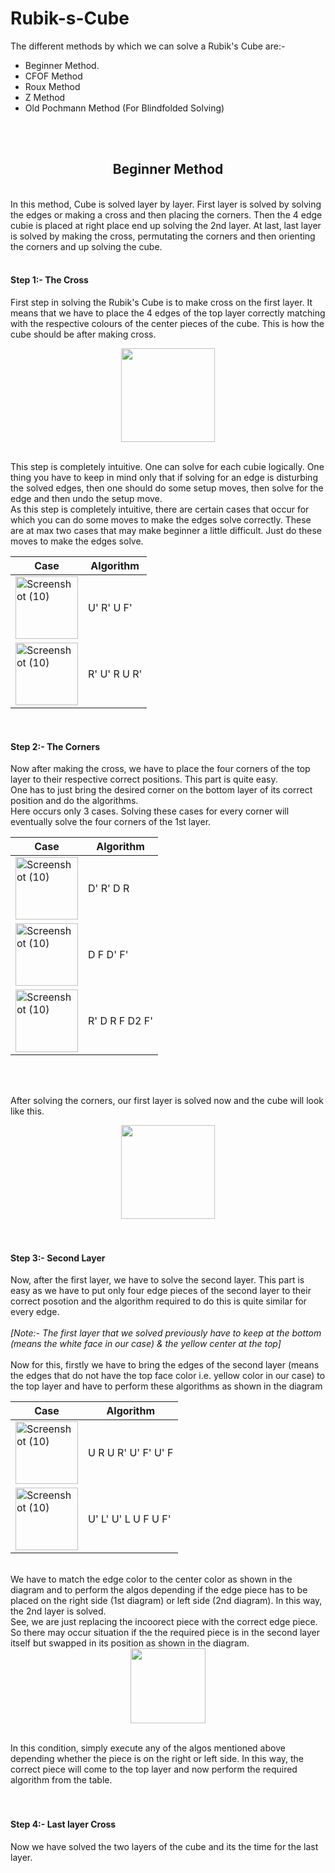 # Rubik-s-Cube



The different methods by which we can solve a Rubik's Cube are:-
<UL><LI>Beginner Method.</LI>
<LI>CFOF Method</LI>
<LI>Roux Method</LI>
<LI>Z Method</LI>
<LI>Old Pochmann Method (For Blindfolded Solving)</LI></UL> <br><br>

<div id="topic" align="center">
  <H2>Beginner Method</h2><br>
</div> 
In this method, Cube is solved layer by layer. First layer is solved by solving the edges or making a cross and then placing the corners. Then the 4 edge cubie is placed at right place end up solving the 2nd layer. At last, last layer is solved by making the cross, permutating the corners and then orienting the corners and up solving the cube. <br><br>


#### Step 1:- The Cross     
  
<p>First step in solving the Rubik's Cube is to make cross on the first layer. It means that we have to place the 4 edges of the top layer correctly matching with the respective colours of the center pieces of the cube. This is how the cube should be after making cross.</p>

<div id="header" align="center">
  <img src="https://solvethecube.com/img/cubes/xwxwwwxwxxrxxrxxxxxbxxbxxxx.png" width="150" height="150"/>
</div><br>

<p>This step is completely intuitive. One can solve for each cubie logically.   
One thing you have to keep in mind only that if solving for an edge is disturbing the solved edges, then one should do some setup moves, then solve for the edge and then undo the setup move.<br>  As this step is completely intuitive, there are certain cases that occur for which you can do some moves to make the edges solve correctly.  These are at max two cases that may make beginner a little difficult.  Just do these moves to make the edges solve. </p>

<div id="table" align="center">

| Case                                                                                                                                                                    | Algorithm        |
| ---------------------------------------------------------------------------------------------------------------------------------------------------------------------- | --------------------- |
| <img src="https://github.com/MAYANKKS13/Rubik-s-Cube/assets/89644981/fbfed80c-dbb8-402d-90af-32721c1b3f5f" alt="Screenshot (10)" width="100" height="100">             | U' R' U F'   |
| <img src="https://github.com/MAYANKKS13/Rubik-s-Cube/assets/89644981/2c8f6752-1668-49bb-bc68-0ef8e0fbe3d5" alt="Screenshot (10)" width="100" height="100">             | R' U' R U R'  |

</div><br>


#### Step 2:- The Corners

Now after making the cross, we have to place the four corners of the top layer to their respective correct positions. This part is quite easy. <br>  One has to just bring the desired corner on the bottom layer of its correct position and do the algorithms. <br> Here occurs only 3 cases. Solving these cases for every corner will eventually solve the four corners of the 1st layer.

<div id="table" align="center">

| Case                                                                                                                                                                    | Algorithm        |
| ---------------------------------------------------------------------------------------------------------------------------------------------------------------------- | --------------------- |
| <img src="https://github.com/MAYANKKS13/Rubik-s-Cube/assets/89644981/fcb430fe-7e22-4dc6-81c3-8fa9dfad40af" alt="Screenshot (10)" width="100" height="100">             | D' R' D R  |
| <img src="https://github.com/MAYANKKS13/Rubik-s-Cube/assets/89644981/d3072c3e-66af-41ad-9f32-c2d26137827c" alt="Screenshot (10)" width="100" height="100">             | D F D' F' |
| <img src="https://github.com/MAYANKKS13/Rubik-s-Cube/assets/89644981/5e11f141-a274-42d5-9b64-67ce2f8fbd1a" alt="Screenshot (10)" width="100" height="100">             | R' D R F D2 F' |

</div><br><br>

After solving the corners, our first layer is solved now and the cube will look like this.<br>
<div id="header" align="center">
  <img src="https://github.com/MAYANKKS13/Rubik-s-Cube/assets/89644981/c1e18478-0e87-4ff5-88b7-8a13d056ab24" width="150" height="150"/>
</div><br><br>


#### Step 3:- Second Layer   

Now, after the first layer, we have to solve the second layer. This part is easy as we have to put only four edge pieces of the second layer to their correct posotion and the algorithm required to do this is quite similar for every edge.<br><br>
_[Note:- The first layer that we solved previously have to keep at the bottom (means the white face in our case) & the yellow center at the top]_<br><br>
Now for this, firstly we have to bring the edges of the second layer (means the edges that do not have the top face color i.e. yellow color in our case) to the top layer and have to perform these algorithms as shown in the diagram

<div id="table" align="center">

| Case                                                                                                                                                                    | Algorithm        |
| ---------------------------------------------------------------------------------------------------------------------------------------------------------------------- | --------------------- |
| <img src="https://github.com/MAYANKKS13/Rubik-s-Cube/assets/89644981/ef9ae0fe-3413-40eb-85e9-8c895c4a6b1e" alt="Screenshot (10)" width="100" height="100">             | U R U R' U' F' U' F |
| <img src="https://github.com/MAYANKKS13/Rubik-s-Cube/assets/89644981/b4f70812-7121-422f-aa02-3973f6d38f33" alt="Screenshot (10)" width="100" height="100">             | U' L' U' L U F U F'|

</div><br>
We have to match the edge color to the center color as shown in the diagram and to perform the algos depending if the edge piece has to be placed on the right side (1st diagram) or left side (2nd diagram). In this way, the 2nd layer is solved. <br>
See, we are just replacing the incoorect piece with the correct edge piece. So there may occur situation if the the required piece is in the second layer itself but swapped in its position as shown in the diagram.<br>

<div id="header" align="center">
  <img src="https://github.com/MAYANKKS13/Rubik-s-Cube/assets/89644981/37f98052-82c8-489a-a242-c2836a6c1c1c" width="120" height="120"/>
</div><br>

In this condition, simply execute any of the algos mentioned above depending whether the piece is on the right or left side. In this way, the correct piece will come to the top layer and now perform the required algorithm from the table.<br><br><br>

#### Step 4:- Last layer Cross

Now we have solved the two layers of the cube and its the time for the last layer.

















